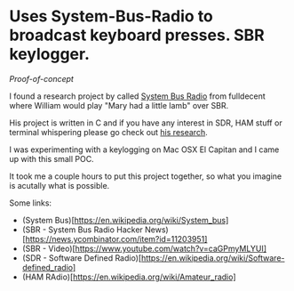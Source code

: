# Uses System-Bus-Radio to broadcast keyboard presses. SBR keylogger.

*Proof-of-concept*

I found a research project by called [System Bus Radio](https://github.com/fulldecent/system-bus-radio) from fulldecent where William would play "Mary had a little lamb" over SBR.

His project is written in C and if you have any interest in SDR, HAM stuff or terminal whispering please go check out [his research](ttps://github.com/fulldecent/system-bus-radio).

I was experimenting with a keylogging on Mac OSX El Capitan and I came up with this small POC.

It took me a couple hours to put this project together, so what you imagine is acutally what is possible.

Some links:

* (System Bus)[https://en.wikipedia.org/wiki/System_bus]
* (SBR - System Bus Radio Hacker News)[https://news.ycombinator.com/item?id=11203951]
* (SBR - Video)[https://www.youtube.com/watch?v=caGPmyMLYUI]
* (SDR - Software Defined Radio)[https://en.wikipedia.org/wiki/Software-defined_radio]
* (HAM RAdio)[https://en.wikipedia.org/wiki/Amateur_radio]



